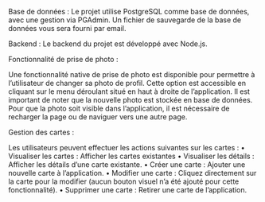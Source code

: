 Base de données : 
Le projet utilise PostgreSQL comme base de données, avec une gestion via PGAdmin. Un fichier de sauvegarde de la base de données vous sera fourni par email.

Backend : 
Le backend du projet est développé avec Node.js.

Fonctionnalité de prise de photo : 

Une fonctionnalité native de prise de photo est disponible pour permettre à l’utilisateur de changer sa photo de profil. 
Cette option est accessible en cliquant sur le menu déroulant situé en haut à droite de l’application. 
Il est important de noter que la nouvelle photo est stockée en base de données. 
Pour que la photo soit visible dans l’application, il est nécessaire de recharger la page ou de naviguer vers une autre page.

Gestion des cartes : 

Les utilisateurs peuvent effectuer les actions suivantes sur les cartes :
	•	Visualiser les cartes : Afficher les cartes existantes 
 	•	Visualiser les détails : Afficher les détails d’une carte existante.
	•	Créer une carte : Ajouter une nouvelle carte à l’application.
	•	Modifier une carte : Cliquez directement sur la carte pour la modifier (aucun bouton visuel n’a été ajouté pour cette fonctionnalité).
	•	Supprimer une carte : Retirer une carte de l’application.
